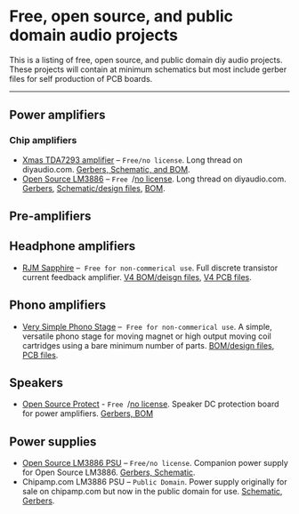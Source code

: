 # Free, open source, and public domain audio projects

This is a listing of free, open source, and public domain diy audio projects. These projects will contain at minimum schematics but most include gerber files for self production of PCB boards.

---

## Power amplifiers

### Chip amplifiers
 - [Xmas TDA7293 amplifier](https://www.diyaudio.com/community/threads/xmas-amp-dibyas-tda7293-by-jhofland.365002/) – `Free/no license`. Long thread on diyaudio.com. [Gerbers, Schematic, and BOM](https://www.diyaudio.com/community/threads/xmas-amp-dibyas-tda7293-by-jhofland.365002/page-10#post-6488134).
 - [Open Source LM3886](https://www.diyaudio.com/community/threads/an-open-source-layout-for-lm3886.321922/) – `Free `/[no license](https://www.diyaudio.com/community/threads/an-open-source-layout-for-lm3886.321922/page-7#post-5668671). Long thread on diyaudio.com. [Gerbers](https://www.diyaudio.com/community/threads/an-open-source-layout-for-lm3886.321922/page-4#post-5456966), [Schematic/design files](https://www.diyaudio.com/community/threads/an-open-source-layout-for-lm3886.321922/page-4#post-5456966), [BOM](https://www.diyaudio.com/community/threads/an-open-source-layout-for-lm3886.321922/post-5668261).

## Pre-amplifiers

## Headphone amplifiers
- [RJM Sapphire](https://phonoclone.com/diy-sap4.html) –  `Free for non-commerical use`. Full discrete transistor current feedback amplifier. [V4 BOM/deisgn files](https://phonoclone.com/files/pcb-sapphire-bom.zip), [V4 PCB files](https://phonoclone.com/files/pcb-sapphire.zip).


## Phono amplifiers
- [Very Simple Phono Stage](https://phonoclone.com/diy-pho5.html) –  `Free for non-commerical use`. A simple, versatile phono stage for moving magnet or high output moving coil cartridges using a bare minimum number of parts. [BOM/design files](https://phonoclone.com/files/pcb-vsps-bom.zip), [PCB files](https://phonoclone.com/files/pcb-vsps.zip).

## Speakers
- [Open Source Protect](https://www.diyaudio.com/community/threads/an-open-source-layout-for-lm3886.321922/page-7#post-5668261) - `Free `/[no license](https://www.diyaudio.com/community/threads/an-open-source-layout-for-lm3886.321922/page-7#post-5668671). Speaker DC protection board for power amplifiers. [Gerbers, BOM](https://www.diyaudio.com/community/attachments/protect-zip.716713/)

## Power supplies
- [Open Source LM3886 PSU](https://www.diyaudio.com/community/threads/an-open-source-layout-for-lm3886.321922/page-4#post-5426691) – `Free/no license`. Companion power supply for Open Source LM3886. [Gerbers, Schematic](https://www.diyaudio.com/community/threads/an-open-source-layout-for-lm3886.321922/page-4#post-5426691).
- Chipamp.com LM3886 PSU – `Public Domain`. Power supply originally for sale on chipamp.com but now in the public domain for use. [Schematic](power-supplies/chipampcom/chipamp-psu-schematic.png), [Gerbers](power-supplies/chipampcom/chipamp-psu-gerbers.zip). 
